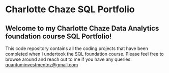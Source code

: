 # Charlotte Chaze SQL Portfolio
## Welcome to my Charlotte Chaze Data Analytics foundation course SQL Portfolio!
This code repository contains all the coding projects that have been completed when I undertook the SQL foundation course. Please feel free to browse around and reach out to me if you have any queries:
quantuminvestmentnz@gmail.com
